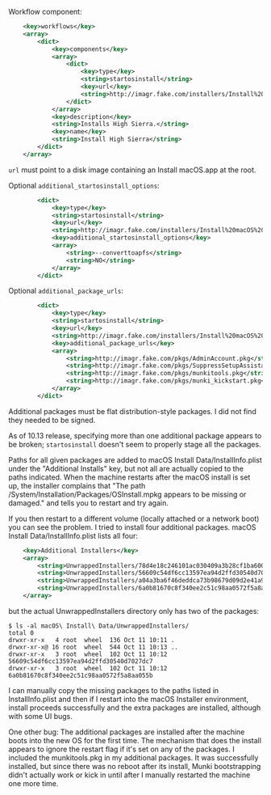 Workflow component:

```xml
    <key>workflows</key>
    <array>
        <dict>
            <key>components</key>
            <array>
                <dict>
                    <key>type</key>
                    <string>startosinstall</string>
                    <key>url</key>
                    <string>http://imagr.fake.com/installers/Install%20macOS%20High%20Sierra-10.13.dmg</string>
                </dict>
            </array>
            <key>description</key>
            <string>Installs High Sierra.</string>
            <key>name</key>
            <string>Install High Sierra</string>
        </dict>
    </array>
```

`url` must point to a disk image containing an Install macOS.app at the root.

Optional `additional_startosinstall_options`:

```xml
        <dict>
            <key>type</key>
            <string>startosinstall</string>
            <key>url</key>
      	    <string>http://imagr.fake.com/installers/Install%20macOS%20High%20Sierra-10.13.dmg</string>
            <key>additional_startosinstall_options</key>
            <array>
                <string>--converttoapfs</string>
                <string>NO</string>
            </array>
        </dict>
```

Optional `additional_package_urls`:

```xml
        <dict>
            <key>type</key>
            <string>startosinstall</string>
            <key>url</key>
            <string>http://imagr.fake.com/installers/Install%20macOS%20High%20Sierra-10.13.dmg</string>
            <key>additional_package_urls</key>
            <array>
                <string>http://imagr.fake.com/pkgs/AdminAccount.pkg</string>
                <string>http://imagr.fake.com/pkgs/SuppressSetupAssistant.pkg</string>
                <string>http://imagr.fake.com/pkgs/munkitools.pkg</string>
                <string>http://imagr.fake.com/pkgs/munki_kickstart.pkg</string>
            </array>
        </dict>
```

Additional packages must be flat distribution-style packages. I did not find they needed to be signed.

As of 10.13 release, specifying more than one additional package appears to be broken; `startosinstall` doesn't seem to properly stage all the packages.

Paths for all given packages are added to macOS Install Data/InstallInfo.plist under the "Additional Installs" key, but not all are actually copied to the paths indicated. When the machine restarts after the macOS install is set up, the installer complains that "The path /System/Installation/Packages/OSInstall.mpkg appears to be missing or damaged." and tells you to restart and try again.

If you then restart to a different volume (locally attached or a network boot) you can see the problem. I tried to install four additional packages. macOS Install Data/InstallInfo.plist lists all four:

```xml
    <key>Additional Installers</key>
    <array>
        <string>UnwrappedInstallers/78d4e18c246101ac030409a3b28cf1ba6006055e/DA_adminaccount.pkg</string>
        <string>UnwrappedInstallers/56609c54df6cc13597ea94d2ffd30540d7027dc7/SuppressSetupAssistant.pkg</string>
        <string>UnwrappedInstallers/a04a3ba6f46deddca73b98679d09d2e41a95b2fa/munkitools.pkg</string>
        <string>UnwrappedInstallers/6a0b81670c8f340ee2c51c98aa0572f5a8aa055b/munki_kickstart.pkg</string>
    </array>
```

but the actual UnwrappedInstallers directory only has two of the packages:

```
$ ls -al macOS\ Install\ Data/UnwrappedInstallers/
total 0
drwxr-xr-x   4 root  wheel  136 Oct 11 10:11 .
drwxr-xr-x@ 16 root  wheel  544 Oct 11 10:13 ..
drwxr-xr-x   3 root  wheel  102 Oct 11 10:12 56609c54df6cc13597ea94d2ffd30540d7027dc7
drwxr-xr-x   3 root  wheel  102 Oct 11 10:12 6a0b81670c8f340ee2c51c98aa0572f5a8aa055b
```

I can manually copy the missing packages to the paths listed in InstallInfo.plist and then if I restart into the macOS Installer environment, install proceeds successfully and the extra packages are installed, although with some UI bugs.

One other bug: The additional packages are installed after the machine boots into the new OS for the first time. The mechanism that does the install appears to ignore the restart flag if it's set on any of the packages. I included the munkitools.pkg in my additional packages. It was successfully installed, but since there was no reboot after its install, Munki bootstrapping didn't actually work or kick in until after I manually restarted the machine one more time.
